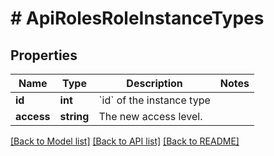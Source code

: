 # # ApiRolesRoleInstanceTypes

## Properties

Name | Type | Description | Notes
------------ | ------------- | ------------- | -------------
**id** | **int** | &#x60;id&#x60; of the instance type |
**access** | **string** | The new access level. |

[[Back to Model list]](../../README.md#models) [[Back to API list]](../../README.md#endpoints) [[Back to README]](../../README.md)
